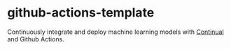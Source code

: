 # github-actions-template

Continuously integrate and deploy machine learning models with <a href="https://continual.ai">Continual</a> and Github Actions.
